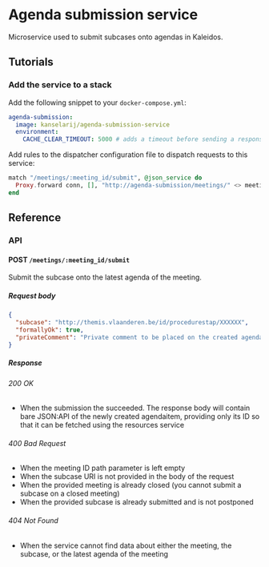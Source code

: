 # Agenda submission service

Microservice used to submit subcases onto agendas in Kaleidos.

## Tutorials

### Add the service to a stack

Add the following snippet to your `docker-compose.yml`:

``` yaml
agenda-submission:
  image: kanselarij/agenda-submission-service
  environment:
    CACHE_CLEAR_TIMEOUT: 5000 # adds a timeout before sending a response, to give the cache time to clear.
```

Add rules to the dispatcher configuration file to dispatch requests to this service:

``` elixir
match "/meetings/:meeting_id/submit", @json_service do
  Proxy.forward conn, [], "http://agenda-submission/meetings/" <> meeting_id <> "/submit"
end
```

## Reference

### API

#### POST `/meetings/:meeting_id/submit`

Submit the subcase onto the latest agenda of the meeting.

##### Request body

``` json
{
  "subcase": "http://themis.vlaanderen.be/id/procedurestap/XXXXXX",
  "formallyOk": true,
  "privateComment": "Private comment to be placed on the created agendaitem"
}
```

##### Response

###### 200 OK

- When the submission the succeeded. The response body will contain bare JSON:API of the newly created agendaitem, providing only its ID so that it can be fetched using the resources service

###### 400 Bad Request

- When the meeting ID path parameter is left empty
- When the subcase URI is not provided in the body of the request
- When the provided meeting is already closed (you cannot submit a subcase on a closed meeting)
- When the provided subcase is already submitted and is not postponed

###### 404 Not Found

- When the service cannot find data about either the meeting, the subcase, or the latest agenda of the meeting
